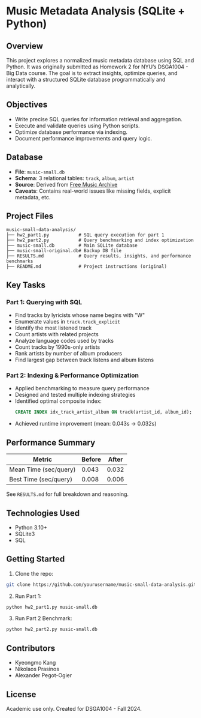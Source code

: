 # Music Metadata Analysis (SQLite + Python)

## Overview

This project explores a normalized music metadata database using SQL and Python. It was originally submitted as Homework 2 for NYU’s DSGA1004 - Big Data course. The goal is to extract insights, optimize queries, and interact with a structured SQLite database programmatically and analytically.

## Objectives

- Write precise SQL queries for information retrieval and aggregation.
- Execute and validate queries using Python scripts.
- Optimize database performance via indexing.
- Document performance improvements and query logic.

## Database

- **File**: `music-small.db`
- **Schema**: 3 relational tables: `track`, `album`, `artist`
- **Source**: Derived from [Free Music Archive](https://freemusicarchive.org/)
- **Caveats**: Contains real-world issues like missing fields, explicit metadata, etc.

## Project Files

```
music-small-data-analysis/
├── hw2_part1.py           # SQL query execution for part 1
├── hw2_part2.py           # Query benchmarking and index optimization
├── music-small.db         # Main SQLite database
├── music-small-original.db# Backup DB file
├── RESULTS.md             # Query results, insights, and performance benchmarks
├── README.md              # Project instructions (original)
```

## Key Tasks

### Part 1: Querying with SQL

- Find tracks by lyricists whose name begins with "W"
- Enumerate values in `track.track_explicit`
- Identify the most listened track
- Count artists with related projects
- Analyze language codes used by tracks
- Count tracks by 1990s-only artists
- Rank artists by number of album producers
- Find largest gap between track listens and album listens

### Part 2: Indexing & Performance Optimization

- Applied benchmarking to measure query performance
- Designed and tested multiple indexing strategies
- Identified optimal composite index:
  ```sql
  CREATE INDEX idx_track_artist_album ON track(artist_id, album_id);
  ```
- Achieved runtime improvement (mean: 0.043s → 0.032s)

## Performance Summary

| Metric                | Before | After |
| --------------------- | ------ | ----- |
| Mean Time (sec/query) | 0.043  | 0.032 |
| Best Time (sec/query) | 0.008  | 0.006 |

See `RESULTS.md` for full breakdown and reasoning.

## Technologies Used

- Python 3.10+
- SQLite3
- SQL

## Getting Started

1. Clone the repo:

```bash
git clone https://github.com/yourusername/music-small-data-analysis.git
```

2. Run Part 1:

```bash
python hw2_part1.py music-small.db
```

3. Run Part 2 Benchmark:

```bash
python hw2_part2.py music-small.db
```

## Contributors

- Kyeongmo Kang 
- Nikolaos Prasinos 
- Alexander Pegot-Ogier 

## License

Academic use only. Created for DSGA1004 - Fall 2024.


